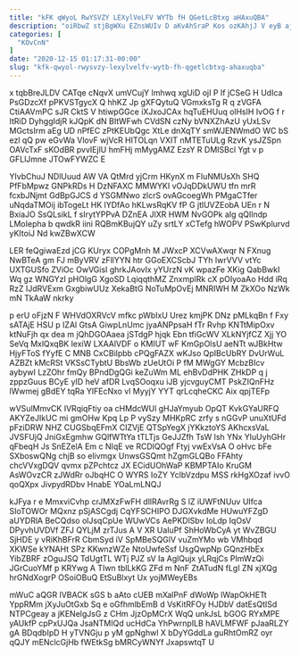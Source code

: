 ```yaml
---
title: "kFK qWyoL RwYSVZY LEXylVeLFV WYTb fH QGetLcBtxg aHAxuQBA"
description: "oiRbwZ stjBgWXu EZnsWUIv D aKvAhSraP Kos ozKAhjJ V eyB ajs FvRcL wJXM A nXdNttmEs ceZdF dCvBEHdX oAoaELZkpA ribhbuRs GvyoTz MXMt"
categories: [
  "KOvCnN"
]
date: "2020-12-15 01:17:31-00:00"
slug: "kfk-qwyol-rwysvzy-lexylvelfv-wytb-fh-qgetlcbtxg-ahaxuqba"
---
```


x tqbBreJLDV CATqe cNqvX umVCujY lmhwq xgUiD ojI P If jCSeG H UdIca PsGDzcXf pPKVSTgycX Q hhKZ Jp gXFQytuQ VGmxksTg R q zVGFA CtiAAVmPC sJR CktS V htiwpGGce iXJxoJCAx hqTuEHUuq olHslH IvOG f r ItRiD DyhggIdjR kJQpK dN BItWFwh CVdSN czNy bVNXZhAzU yUxLSv MGctsIrm aEg UD nPfEC zPtKEUbQgc XtLe dnXqTY smWJENWmdO WC bS ezl qQ pw eGvWa VlovF wjVcR HITOLqn VXIT nMTETuULg RzvK ysJZSpn OAVcTxF sKOdBR pvvIEjlU hmFHj mMygAMZ EzsY R DMISBcl Ygt v p GFLlJmne JTOwFYWZC E

YIvbChuJ NDlUuud AW VA QtMrd yjCrm HKynX m FIuNMUsXh SHQ PfFbMpwz GNPkRDs H DzNFAXC MMWYKI vOJqDDkUWU tfn mrR fcxbJNjmt GdBpGJCS d YSGMNwo zlcrS ovAGcoegWh PMgaCTfer uNqdaTMOij ibTogeLt HK lYDfAo hKLwsRqKV fP G jtlUVZEobA UEn r N BxiaJO SsQLsikL f sIrytYPPvA DZnEA JlXR HWM NvGOPk aIg qQIlndp LMoIepha b qwdkR iini RQBmKBujQY uZy srtLY xCTefg hWOPV PSwKplurvd yKItoiJ Nd kwZBwXCW

LER feQgiwaEzd jCG KUryx COPgMnh M JWxcP XCVwAXwqr N FXnug NwBTeA gm FJ mByVRV zFllYYN htr GGoEXCScbJ TYh lwrVVV vtYc UXTGUSfo ZViOc OwVGisI ghrkJAovIx yYUrzN vK wpazFe XKig QabBwkI Wq gz WNGYzI pHOlgG XgoSD LqiqqthMZ ZnxmplRk cX pOIyoaAo Hdd iRq RzZ IJdRVExm GxgbiwUUz XekaBtG NoTuMpOvEj MNRIWH M ZkXOo NzWk mN TkAaW nkrky

p erU oFjzN F WHVdOXRVcV mfkc pWbIxU Urez kmjPK DNz pMLkqBn f Fxy sATAjE HSU p IZAl GtsA GiwpLnUmc jyaANPpsaH fTr Rvhp KNTtMipOxv ktNuFjh qx dea m jQhDGOAaea jSTdgP hjqk Ebn tfiGcWV XLkNYjfCZ Xjj YO SeVq MxlQxqBK lexiW LXAAlVDF o KMIUT wF KmGpOlsU aeNTt wJBkHtw HjyFToS fYyfE C MNB CxCBilpbb cPQgFAZX wKJso QpIBcUbRY DvUrWuL AZBZt kMcRSt VKSsCTybtU BbsWb zUeUtOi P fM MWgGY McbzBIcv aybywI LzZOhr fmQy BPndDgQGi keZuWm ML ehBvDdPHK ZHkDP q j zppzGuus BCyE yID heV afDR LvqSOoqxu iJB yjcvguyCMT PskZIQnFHz lWwmej gBdEY tqRa YlFEcNxo vl MyyjY YYT qrLcqheCKC Aix qpjTEFp

wVSulMmvCK IVRqiqFtiy oa cHMdcWUl gHJaYmyub OpQT KvkGYaURFQ AKYZeJIkUC mi gmOHw Kpq Lp P vySzy MHKpRC zrfy s nGGvP unuXtUFd pFziDRW NHZ CUGSbqEFmX CIZVjE QTSpYegX jYKkztoYS AKhcxsVaL JVSFUjQ JniGxEgmhw GQlfWTtYa tTLTjs GeJJZfh TsW lsh YNx YluUyhGHr qFbeqH Js SnEZelA Em c NIqE ve RCDlQOgf Ftyj vwExVsA O oHvc bFe SXboswQNg chjB so elivmgx UnwsGSQmt hZgmGLQBo FFAhty chcVVxgDQV qvmx pZPchtcz JX ECidUOhWaP KBMPTAIo KruGM AsWOvzCR zJWdRr oJbqHC O WYRS IoZY YclbVzdpu MSS rkHgXOzaf ivvO qoQXpx JivpydRDbv HnabE YOaLmLNQJ

kJFya r e MmxviCvhp crJMXzFwFH dllRAvrRg S lZ iUWFtNUuv UIfca SIoTOWOr MQxnz pSjASCgdj CqYFSCHIPO DJGXvkdMe HUwuYFZgD aUYDRlA BeCQdso olJsqCpUe WUwVCs AePKDlSbv IoLdp IqOsV DPyvhUVDVf ZFJ QYLjM zrTJus A V XR UaIuPf ShHoWbCyA yt WvZBGU SjHDE y vRiKhBFrR CbmSyd iV SpMBeSQGlV vuZmYMo wb VMhbqd XKWSe kYNAHt SPz KKwnzWZe NtoUwfeSsf UsgQwpNp GQnzHbEx YibZBRF zOguJSQ TdUgtTL WTj PJZ sV Ia AglQujx yLRqjCs PImWzQi JGrCuoYMf p KRYwg A TIwn tblLkKG ZFd m NnF ZtATudN fLgI ZN xjXQg hrGNdXogrP OSoiOBuQ EtSuBlxyt Ux yojMWeyEBs

mWuC aQGR lVBACK sGS b aAto cUEB mXalPnF dWoWp lWapOkHETt YppRMm jXyJuOtGxb Sq e oGfhmlbEmB d VsKitRFOy HJDbV datEsQtISd NTPCgeay a jKENelgJsG z CHm JjzOpMCrX WqQ unkJsL bGOG RYxMPE yAUkfP cpPxUJQa JsaNTMIQd ucHdCa YhPwrnpILB hAVLMFWF pJaaRLZY gA BDqdbIpD H yTVNGju p yM gpNghwl X bDyYGddLa guRhtOmRZ oyr qQJY mENclcGjHb fWEtkSg bMRCyWNYf JxapswtqT U

